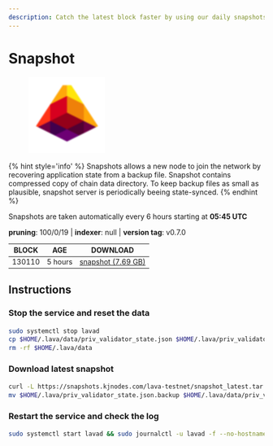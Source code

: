 ```yaml
---
description: Catch the latest block faster by using our daily snapshots.
---
```


# Snapshot

<figure><img src="https://raw.githubusercontent.com/kj89/cosmos-images/main/logos/lava.png" width="150" alt=""><figcaption></figcaption></figure>

{% hint style='info' %}
Snapshots allows a new node to join the network by recovering application state from a backup file. 
Snapshot contains compressed copy of chain data directory. To keep backup files as small as plausible, 
snapshot server is periodically beeing state-synced.
{% endhint %}

Snapshots are taken automatically every 6 hours starting at **05:45 UTC**

**pruning**: 100/0/19 | **indexer**: null | **version tag**: v0.7.0

| BLOCK             | AGE             | DOWNLOAD                                                                                            |
| ----------------- | --------------- | --------------------------------------------------------------------------------------------------- |
| 130110 | 5 hours | [snapshot (7.69 GB)](https://snapshots.kjnodes.com/lava-testnet/snapshot\_latest.tar.lz4) |

## Instructions

### Stop the service and reset the data

```bash
sudo systemctl stop lavad
cp $HOME/.lava/data/priv_validator_state.json $HOME/.lava/priv_validator_state.json.backup
rm -rf $HOME/.lava/data
```

### Download latest snapshot

```bash
curl -L https://snapshots.kjnodes.com/lava-testnet/snapshot_latest.tar.lz4 | tar -Ilz4 -xf - -C $HOME/.lava
mv $HOME/.lava/priv_validator_state.json.backup $HOME/.lava/data/priv_validator_state.json
```

### Restart the service and check the log

```bash
sudo systemctl start lavad && sudo journalctl -u lavad -f --no-hostname -o cat
```
